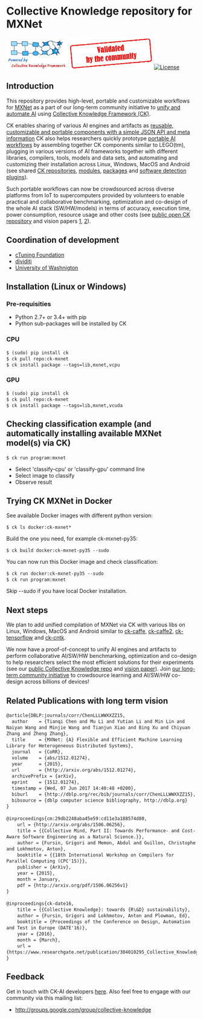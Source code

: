 # Collective Knowledge repository for MXNet

[![logo](https://github.com/ctuning/ck-guide-images/blob/master/logo-powered-by-ck.png)](https://github.com/ctuning/ck)
[![logo](https://github.com/ctuning/ck-guide-images/blob/master/logo-validated-by-the-community-simple.png)](http://cTuning.org)
[![License](https://img.shields.io/badge/License-BSD%203--Clause-blue.svg)](https://opensource.org/licenses/BSD-3-Clause)

## Introduction

This repository provides high-level, portable and customizable workflows
for [MXNet](http://mxnet.incubator.apache.org) 
as a part of our long-term community initiative
to [unify and automate AI](http://cKnowledge.org/ai) 
using [Collective Knowledge Framework (CK)](http://github.com/ctuning/ck/wiki).

CK enables sharing of various AI engines and artifacts 
as [reusable, customizable and portable components with a simple JSON API and meta information](http://cKnowledge.org/ai-artfacts)
CK also helps researchers quickly prototype 
[portable AI workflows](https://github.com/ctuning/ck/wiki/Portable-workflows)
by assembling together CK components similar to LEGO(tm), 
plugging in various versions of AI frameworks together with 
different libraries, compilers, tools, models and data sets,
and automating and customizing their installation across 
Linux, Windows, MacOS and Android
(see shared [CK repositories](https://github.com/ctuning/ck/wiki/Shared-repos),
[modules](https://github.com/ctuning/ck/wiki/Shared-modules),
[packages](https://github.com/ctuning/ck/wiki/Shared-packages) 
and [software detection plugins](https://github.com/ctuning/ck/wiki/Shared-soft-descriptions)).

Such portable workflows can now be crowdsourced 
across diverse platforms from IoT to supercomputers provided by volunteers 
to enable practical and collaborative benchmarking, optimization and co-design of 
the whole AI stack (SW/HW/models) in terms of accuracy, execution time, power consumption, 
resource usage and other costs (see [public open CK repository](http://cKnowledge.org/repo) 
and vision papers [1](https://arxiv.org/abs/1506.06256), [2](http://doi.acm.org/10.1145/2909437.2909449)).

## Coordination of development

* [cTuning Foundation](http://cTuning.org)
* [dividiti](http://dividiti.com)
* [University of Washnigton](http://www.washington.edu)

## Installation (Linux or Windows)

### Pre-requisities

* Python 2.7+ or 3.4+ with pip
* Python sub-packages will be installed by CK

### CPU

```
$ (sudo) pip install ck
$ ck pull repo:ck-mxnet
$ ck install package --tags=lib,mxnet,vcpu
```

### GPU

```
$ (sudo) pip install ck
$ ck pull repo:ck-mxnet
$ ck install package --tags=lib,mxnet,vcuda
```

## Checking classification example (and automatically installing available MXNet model(s) via CK)

```
$ ck run program:mxnet
```

* Select 'classify-cpu' or 'classify-gpu' command line
* Select image to classify
* Observe result

## Trying CK MXNet in Docker

See available Docker images with different python version:
```
$ ck ls docker:ck-mxnet*
```

Build the one you need, for example ck-mxnet-py35:
```
$ ck build docker:ck-mxnet-py35 --sudo
```

You can now run this Docker image and check classification:
```
$ ck run docker:ck-mxnet-py35 --sudo
$ ck run program:mxnet
```

Skip --sudo if you have local Docker installation.

## Next steps

We plan to add unified compilation of MXNet via CK 
with various libs on Linux, Windows, MacOS and Android
similar to [ck-caffe](https://github.com/dividiti/ck-caffe), 
[ck-caffe2](https://github.com/ctuning/ck-caffe2),
[ck-tensorflow](https://github.com/ctuning/ck-tensorflow)
and [ck-cntk](https://github.com/ctuning/ck-cntk).

We now have a proof-of-concept to unify AI engines and artifacts to perform collaborative AI/SW/HW benchmarking, 
optimization and co-design to help researchers select the most efficient solutions for their experiments 
(see our [public Collective Knowledge repo](http://cKnowledge.org/repo) 
and [vision paper](https://arxiv.org/abs/1506.06256)). 
Join [our long-term community initiative](http://cKnowledge.org/ai) 
to crowdsource learning and AI/SW/HW co-design across billions of devices!

## Related Publications with long term vision

```
@article{DBLP:journals/corr/ChenLLLWWXXZZ15,
  author    = {Tianqi Chen and Mu Li and Yutian Li and Min Lin and Naiyan Wang and Minjie Wang and Tianjun Xiao and Bing Xu and Chiyuan Zhang and Zheng Zhang},
  title     = {MXNet: {A} Flexible and Efficient Machine Learning Library for Heterogeneous Distributed Systems},
  journal   = {CoRR},
  volume    = {abs/1512.01274},
  year      = {2015},
  url       = {http://arxiv.org/abs/1512.01274},
  archivePrefix = {arXiv},
  eprint    = {1512.01274},
  timestamp = {Wed, 07 Jun 2017 14:40:48 +0200},
  biburl    = {http://dblp.org/rec/bib/journals/corr/ChenLLLWWXXZZ15},
  bibsource = {dblp computer science bibliography, http://dblp.org}
}

@inproceedings{cm:29db2248aba45e59:cd11e3a188574d80,
    url = {http://arxiv.org/abs/1506.06256},
    title = {{Collective Mind, Part II: Towards Performance- and Cost-Aware Software Engineering as a Natural Science.}},
    author = {Fursin, Grigori and Memon, Abdul and Guillon, Christophe and Lokhmotov, Anton},
    booktitle = {{18th International Workshop on Compilers for Parallel Computing (CPC'15)}},
    publisher = {ArXiv},
    year = {2015},
    month = January,
    pdf = {http://arxiv.org/pdf/1506.06256v1}
}

@inproceedings{ck-date16,
    title = {{Collective Knowledge}: towards {R\&D} sustainability},
    author = {Fursin, Grigori and Lokhmotov, Anton and Plowman, Ed},
    booktitle = {Proceedings of the Conference on Design, Automation and Test in Europe (DATE'16)},
    year = {2016},
    month = {March},
    url = {https://www.researchgate.net/publication/304010295_Collective_Knowledge_Towards_RD_Sustainability}
}

```

## Feedback

Get in touch with CK-AI developers [here](https://github.com/ctuning/ck/wiki/Contacts). 
Also feel free to engage with our community via this mailing list:
* http://groups.google.com/group/collective-knowledge

